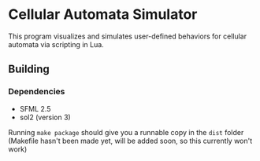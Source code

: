 # Cellular Automata Simulator

This program visualizes and simulates user-defined behaviors for cellular automata via scripting in Lua.

## Building

### Dependencies
   - SFML 2.5
   - sol2 (version 3)

   Running `make package` should give you a runnable copy in the `dist` folder (Makefile hasn't been made yet, will be added soon, so this currently won't work)
